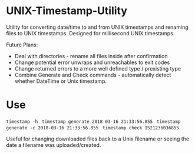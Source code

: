 # UNIX-Timestamp-Utility
Utility for converting date/time to and from UNIX timestamps and renaming files to UNIX timestamps.
Designed for millisecond UNIX timestamps. 

Future Plans:

- Deal with directories - rename all files inside after confirmation
- Change potential error unwraps and unreachables to exit codes
- Change returned errors to a more well defined type / prexisting type
- Combine Generate and Check commands - automatically detect whether DateTime or Unix timestamp.

# Use
``timestamp -h ``
``timestamp generate 2018-03-16 21:33:56.855 ``
``timestamp generate -c 2018-03-16 21:33:56.855 ``
``timestamp check 1521236036855 ``

Useful for changing downloaded files back to a Unix filename or seeing the date a filename was uploaded/created. 